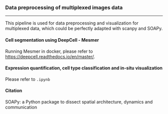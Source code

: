 ### Data preprocessing of multiplexed images data
---
This pipeline is used for data preprocessing and visualization for multiplexed data, which could be perfectly adapted with scanpy and SOAPy.  
#### Cell segmentation using DeepCell - Mesmer
Running Mesmer in docker, please refer to https://deepcell.readthedocs.io/en/master/.  


#### Expression quantification, cell type classification and in-situ visualization
Please refer to `.ipynb`

#### Citation
SOAPy: a Python package to dissect spatial architecture, dynamics and communication
